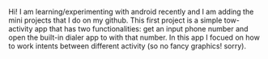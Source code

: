 Hi! I am learning/experimenting with android recently and I am adding the mini projects that I do on my github. 
This first project is a simple tow-activity app that has two functionalities: get an input phone number and open the built-in dialer app to with that number.
In this app I focued on how to work intents between different activity (so no fancy graphics! sorry).
